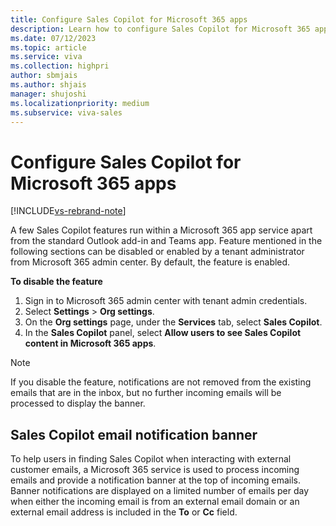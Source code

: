 ```yaml
---
title: Configure Sales Copilot for Microsoft 365 apps
description: Learn how to configure Sales Copilot for Microsoft 365 apps.
ms.date: 07/12/2023
ms.topic: article
ms.service: viva
ms.collection: highpri
author: sbmjais
ms.author: shjais
manager: shujoshi
ms.localizationpriority: medium
ms.subservice: viva-sales
---
```


# Configure Sales Copilot for Microsoft 365 apps

[!INCLUDE[vs-rebrand-note](includes/vs-rebrand-note.md)]

A few Sales Copilot features run within a Microsoft 365 app service apart from the standard Outlook add-in and Teams app. Feature mentioned in the following sections can be disabled or enabled by a tenant administrator from Microsoft 365 admin center. By default, the feature is enabled.

**To disable the feature**

1.	Sign in to Microsoft 365 admin center with tenant admin credentials.
2.	Select **Settings** > **Org settings**.
3.	On the **Org settings** page, under the **Services** tab, select **Sales Copilot**.
4.	In the **Sales Copilot** panel, select **Allow users to see Sales Copilot content in Microsoft 365 apps**.

> [!NOTE] 
> If you disable the feature, notifications are not removed from the existing emails that are in the inbox, but no further incoming emails will be processed to display the banner.

## Sales Copilot email notification banner

To help users in finding Sales Copilot when interacting with external customer emails, a Microsoft 365 service is used to process incoming emails and provide a notification banner at the top of incoming emails. Banner notifications are displayed on a limited number of emails per day when either the incoming email is from an external email domain or an external email address is included in the **To** or **Cc** field. 
